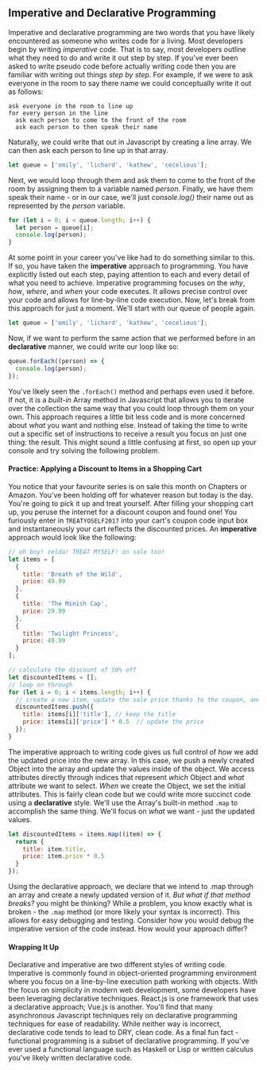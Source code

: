 ## Imperative and Declarative Programming

Imperative and declarative programming are two words that you have likely encountered as someone who writes code for a living. Most developers begin by writing _imperative_ code. That is to say, most developers outline what they need to do and write it out step by step. If you've ever been asked to write pseudo code before actually writing code then you are familiar with writing out things _step by step_. For example, if we were to ask everyone in the room to say there name we could conceptually write it out as follows:

```
ask everyone in the room to line up
for every person in the line
  ask each person to come to the front of the room
  ask each person to then speak their name
```

Naturally, we could write that out in Javascript by creating a line array. We can then ask each person to line up in that array.

```js
let queue = ['omily', 'lichard', 'kathew', 'cecelious'];
```

Next, we would loop through them and ask them to come to the front of the room by assigning them to a variable named _person_. Finally, we have them speak their name - or in our case, we'll just _console.log()_ their name out as represented by the _person_ variable.

```js
for (let i = 0; i < queue.length; i++) {
  let person = queue[i];
  console.log(person);
}
```

At some point in your career you've like had to do something similar to this. If so, you have taken the **imperative** approach to programming. You have explicitly listed out each step, paying attention to each and every detail of what you need to achieve. Imperative programming focuses on the _why_, _how_, _where_, and _when_ your code executes. It allows precise control over your code and allows for line-by-line code execution. Now, let's break from this approach for just a moment. We'll start with our queue of people again.

```js
let queue = ['omily', 'lichard', 'kathew', 'cecelious'];
```

Now, if we want to perform the same action that we performed before in an **declarative** manner, we could write our loop like so:

```js
queue.forEach((person) => {
  console.log(person);
});
```

You've likely seen the `.forEach()` method and perhaps even used it before. If not, it is a _built-in_ Array method in Javascript that allows you to iterate over the collection the same way that you could loop through them on your own. This approach requires a little bit less code and is more concerned about _what_ you want and nothing else. Instead of taking the time to write out a specific set of instructions to receive a result you focus on just one thing: the result. This might sound a little confusing at first, so open up your console and try solving the following problem.

#### Practice: Applying a Discount to Items in a Shopping Cart

You notice that your favourite series is on sale this month on Chapters or Amazon. You've been holding off for whatever reason but today is the day. You're going to pick it up and treat yourself. After filling your shopping cart up, you peruse the internet for a discount coupon and found one! You furiously enter in `TREATYOSELF2017` into your cart's coupon code input box and instantaneously your cart reflects the discounted prices. An **imperative** approach would look like the following:

```js
// oh boy! zelda! TREAT MYSELF! on sale too!
let items = [
  {
    title: 'Breath of the Wild',
    price: 49.99
  },
  {
    title: 'The Minish Cap',
    price: 29.99
  },
  {
    title: 'Twilight Princess',
    price: 49.99
  }
];

// calculate the discount of 50% off
let discountedItems = [];
// loop on through
for (let i = 0; i < items.length; i++) {
  // create a new item, update the sale price thanks to the coupon, and push into the discountedItems array
  discountedItems.push({
    title: items[i]['title'], // keep the title
    price: items[i]['price'] * 0.5  // update the price
  });
}
```

The imperative approach to writing code gives us full control of _how_ we add the updated price into the new array. In this case, we push a newly created Object into the array and update the values inside of the object. We access attributes directly through indices that represent _which_ Object and _what_ attribute we want to select. _When_ we create the Object, we set the initial attributes. This is fairly clean code but we could write more succinct code using a **declarative** style. We'll use the Array's built-in method `.map` to accomplish the same thing. We'll focus on _what_ we want - just the updated values. 

```js
let discountedItems = items.map((item) => {
  return {
    title: item.title,
    price: item.price * 0.5
  }
});
```

Using the declarative approach, we declare that we intend to .map through an array and create a newly updated version of it. _But what if that method breaks?_ you might be thinking? While a problem, you know exactly what is broken - the `.map` method (or more likely your syntax is incorrect). This allows for easy debugging and testing. Consider how you would debug the imperative version of the code instead. How would your approach differ?

#### Wrapping It Up

Declarative and imperative are two different styles of writing code. Imperative is commonly found in object-oriented programming environment where you focus on a line-by-line execution path working with objects. With the focus on simplicity in modern web development, some developers have been leveraging declarative techniques. React.js is one framework that uses a declarative approach; Vue.js is another. You'll find that many asynchronous Javascript techniques rely on declarative programming techniques for ease of readability. While neither way is incorrect, declarative code tends to lead to DRY, clean code. As a final fun fact - functional programming is a subset of declarative programming. If you've ever used a functional language such as Haskell or Lisp or written calculus you've likely written declarative code.
